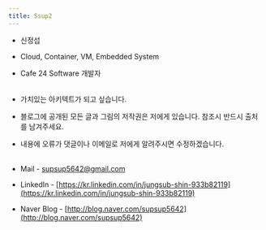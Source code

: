 ```yaml
---
title: Ssup2
---
```


* 신정섭
* Cloud, Container, VM, Embedded System
* Cafe 24 Software 개발자<br> <br>

* 가치있는 아키텍트가 되고 싶습니다.
* 블로그에 공개된 모든 글과 그림의 저작권은 저에게 있습니다. 참조시 반드시 출처를 남겨주세요.
* 내용에 오류가 댓글이나 이메일로 저에게 알려주시면 수정하겠습니다.<br> <br>

* Mail - supsup5642@gmail.com
* LinkedIn - [https://kr.linkedin.com/in/jungsub-shin-933b82119](https://kr.linkedin.com/in/jungsub-shin-933b82119)
* Naver Blog - [http://blog.naver.com/supsup5642](http://blog.naver.com/supsup5642)

